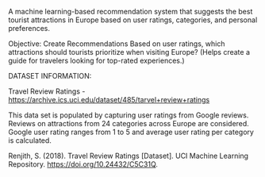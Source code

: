 A machine learning-based recommendation system that suggests the best tourist attractions in Europe based on user ratings, categories, and personal preferences.

Objective:
    Create Recommendations
        Based on user ratings, which attractions should tourists prioritize when visiting Europe?
    (Helps create a guide for travelers looking for top-rated experiences.)

DATASET INFORMATION:

Travel Review Ratings - https://archive.ics.uci.edu/dataset/485/tarvel+review+ratings

This data set is populated by capturing user ratings from Google reviews. Reviews on attractions from 24 categories across Europe are considered. Google user rating ranges from 1 to 5 and average user rating per category is calculated. 

Renjith, S. (2018). Travel Review Ratings [Dataset]. UCI Machine Learning Repository. https://doi.org/10.24432/C5C31Q.


